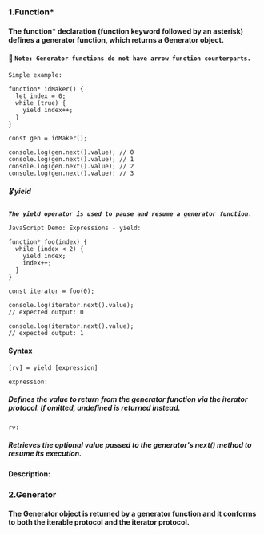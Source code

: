 ### 1.Function*#### The function* declaration (function keyword followed by an asterisk) defines a generator function, which returns a Generator object. #### 🧨 `Note: Generator functions do not have arrow function counterparts.``Simple example:````function* idMaker() {  let index = 0;  while (true) {    yield index++;  }}const gen = idMaker();console.log(gen.next().value); // 0console.log(gen.next().value); // 1console.log(gen.next().value); // 2console.log(gen.next().value); // 3```##### 🎖️ yield***`The yield operator is used to pause and resume a generator function.`***`JavaScript Demo: Expressions - yield:```` function* foo(index) {  while (index < 2) {    yield index;    index++;  }}const iterator = foo(0);console.log(iterator.next().value);// expected output: 0console.log(iterator.next().value);// expected output: 1```#### Syntax`[rv] = yield [expression]``expression:`   ##### Defines the value to return from the generator function via the iterator protocol. If omitted, undefined is returned instead.`rv:`   ##### Retrieves the optional value passed to the generator's next() method to resume its execution.#### Description:### 2.Generator#### The Generator object is returned by a generator function and it conforms to both the iterable protocol and the iterator protocol.